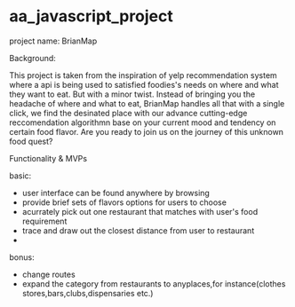 # aa_javascript_project
project name: BrianMap

Background:

This project is taken from the inspiration of yelp recommendation system where a api is being used to satisfied foodies's
needs on where and what they want to eat. But with a minor twist. Instead of bringing you the headache of where and what to eat, BrianMap handles all that with a single click, we find the desinated place with our advance cutting-edge reccomendation algorithmn base on your current mood and tendency on certain food flavor. Are you ready to join us on the journey of this unknown food quest? 


Functionality & MVPs

basic:
- user interface can be found anywhere by browsing
- provide brief sets of flavors options for users to choose
- acurrately pick out one restaurant that matches with user's food requirement
- trace and draw out the closest distance from user to restaurant
- 

bonus:

- change routes
- expand the category from restaurants to anyplaces,for instance(clothes stores,bars,clubs,dispensaries etc.)
